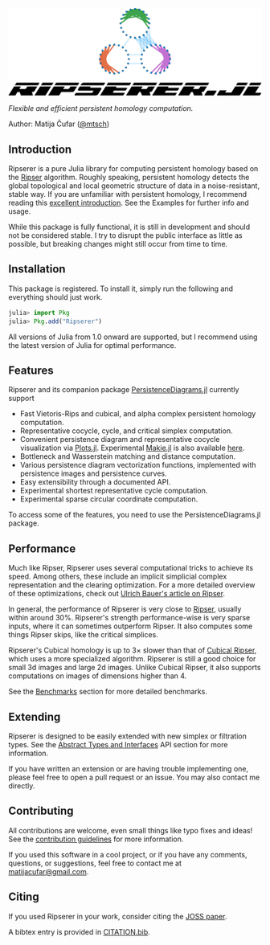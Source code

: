 ![](assets/logo-title.svg)

_Flexible and efficient persistent homology computation._

Author: Matija Čufar ([@mtsch](https://github.com/mtsch/))

## Introduction

Ripserer is a pure Julia library for computing persistent homology based on the
[Ripser](https://github.com/Ripser/ripser) algorithm. Roughly speaking, persistent homology
detects the global topological and local geometric structure of data in a noise-resistant,
stable way. If you are unfamiliar with persistent homology, I recommend reading this
[excellent
introduction](https://towardsdatascience.com/persistent-homology-with-examples-1974d4b9c3d0).
See the Examples for further info and usage.

While this package is fully functional, it is still in development and should not be
considered stable. I try to disrupt the public interface as little as possible, but breaking
changes might still occur from time to time.

## Installation

This package is registered. To install it, simply run the following and everything should
just work.

```julia
julia> import Pkg
julia> Pkg.add("Ripserer")
```

All versions of Julia from 1.0 onward are supported, but I recommend using the latest
version of Julia for optimal performance.

## Features

Ripserer and its companion package
[PersistenceDiagrams.jl](https://github.com/mtsch/PersistenceDiagrams.jl) currently support

* Fast Vietoris-Rips and cubical, and alpha complex persistent homology computation.
* Representative cocycle, cycle, and critical simplex computation.
* Convenient persistence diagram and representative cocycle visualization via
  [Plots.jl](https://github.com/JuliaPlots/Plots.jl). Experimental
  [Makie.jl](https://github.com/JuliaPlots/Makie.jl) is also available
  [here](https://github.com/mtsch/MakieRipserer.jl).
* Bottleneck and Wasserstein matching and distance computation.
* Various persistence diagram vectorization functions, implemented with persistence images
  and persistence curves.
* Easy extensibility through a documented API.
* Experimental shortest representative cycle computation.
* Experimental sparse circular coordinate computation.

To access some of the features, you need to use the PersistenceDiagrams.jl package.

## Performance

Much like Ripser, Ripserer uses several computational tricks to achieve its speed. Among
others, these include an implicit simplicial complex representation and the clearing
optimization. For a more detailed overview of these optimizations, check out [Ulrich Bauer's
article on Ripser](https://arxiv.org/abs/1908.02518).

In general, the performance of Ripserer is very close to
[Ripser](https://github.com/Ripser/ripser), usually within around 30%. Ripserer's strength
performance-wise is very sparse inputs, where it can sometimes outperform Ripser. It also
computes some things Ripser skips, like the critical simplices.

Ripserer's Cubical homology is up to 3× slower than that of [Cubical
Ripser](https://github.com/CubicalRipser/), which uses a more specialized
algorithm. Ripserer is still a good choice for small 3d images and large 2d images. Unlike
Cubical Ripser, it also supports computations on images of dimensions higher than 4.

See the [Benchmarks](@ref) section for more detailed benchmarks.

## Extending

Ripserer is designed to be easily extended with new simplex or filtration types. See the
[Abstract Types and Interfaces](@ref) API section for more information.

If you have written an extension or are having trouble implementing one, please feel free to
open a pull request or an issue. You may also contact me directly.

## Contributing

All contributions are welcome, even small things like typo fixes and ideas! See the
[contribution guidelines](https://github.com/mtsch/Ripserer.jl/blob/master/CONTRIBUTING.md)
for more information.

If you used this software in a cool project, or if you have any comments, questions, or
suggestions, feel free to contact me at
[matijacufar@gmail.com](mailto:matijacufar@gmail.com).

## Citing

If you used Ripserer in your work, consider citing the [JOSS
paper](https://joss.theoj.org/papers/10.21105/joss.02614).

A bibtex entry is provided in
[CITATION.bib](https://github.com/mtsch/Ripserer.jl/blob/master/CITATION.bib).
